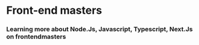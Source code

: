 # Front-end masters

### Learning more about Node.Js, Javascript, Typescript, Next.Js on frontendmasters
